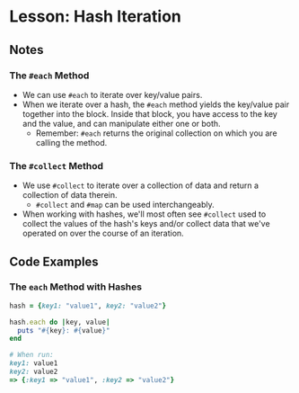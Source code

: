 # Lesson: Hash Iteration

## Notes

### The `#each` Method

- We can use `#each` to iterate over key/value pairs.
- When we iterate over a hash, the `#each` method yields the key/value pair together into the block. Inside that block, you have access to the key and the value, and can manipulate either one or both.
  - Remember: `#each` returns the original collection on which you are calling the method.

### The `#collect` Method

- We use `#collect` to iterate over a collection of data and return a collection of data therein.
  - `#collect` and `#map` can be used interchangeably.
- When working with hashes, we'll most often see `#collect` used to collect the values of the hash's keys and/or collect data that we've operated on over the course of an iteration.

## Code Examples

### The `each` Method with Hashes

```ruby
hash = {key1: "value1", key2: "value2"}

hash.each do |key, value|
  puts "#{key}: #{value}"
end

# When run:
key1: value1
key2: value2
=> {:key1 => "value1", :key2 => "value2"}
```
